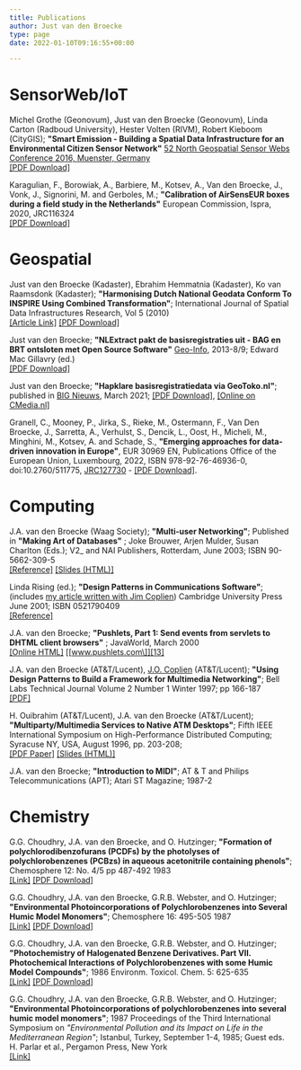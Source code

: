 ```yaml
---
title: Publications
author: Just van den Broecke
type: page
date: 2022-01-10T09:16:55+00:00

---
```

# SensorWeb/IoT

Michel Grothe (Geonovum), Just van den Broecke (Geonovum), Linda Carton (Radboud University), Hester Volten (RIVM), Robert Kieboom (CityGIS); **"Smart Emission - Building a Spatial Data Infrastructure for an Environmental Citizen Sensor Network"**   [52 North   Geospatial Sensor Webs Conference 2016, Muenster, Germany ][1]  
[\[PDF Download\]][2]

Karagulian, F., Borowiak, A., Barbiere, M., Kotsev, A., Van den Broecke, J., Vonk, J., Signorini, M. and Gerboles, M.; **"Calibration of AirSensEUR boxes during a field study in the Netherlands"**   European Commission, Ispra, 2020, JRC116324  
[\[PDF Download\]][3]

# Geospatial

Just van den Broecke (Kadaster), Ebrahim Hemmatnia (Kadaster), Ko van Raamsdonk (Kadaster); **"Harmonising Dutch National Geodata Conform To INSPIRE Using Combined Transformation"**; International Journal of Spatial Data Infrastructures Research, Vol 5 (2010)  
[\[Article Link\]][4] [\[PDF Download\]][5]

Just van den Broecke; **"NLExtract pakt de basisregistraties uit - BAG en BRT ontsloten met Open Source Software"** [Geo-Info][6], 2013-8/9; Edward Mac Gillavry (ed.)  
[\[PDF Download\]][7]

Just van den Broecke; **"Hapklare basisregistratiedata via GeoToko.nl"**; published in [BIG Nieuws][25], March 2021; 
[\[PDF Download\]][26], [\[Online on CMedia.nl\]][27]

Granell, C., Mooney, P., Jirka, S., Rieke, M., Ostermann, F., Van Den Broecke, J., Sarretta, A., Verhulst, S., Dencik, L., Oost, H., Micheli, M., Minghini, M., Kotsev, A. and Schade, S., **"Emerging approaches for data-driven innovation in Europe"**, EUR 30969 EN, Publications Office of the European Union, Luxembourg, 2022, ISBN 978-92-76-46936-0, doi:10.2760/511775, [JRC127730][28] - [\[PDF Download\]][29].

# Computing

J.A. van den Broecke (Waag Society); **"Multi-user Networking"**; Published in **"Making Art of Databases"** ; Joke Brouwer, Arjen Mulder, Susan Charlton (Eds.); V2_ and NAI Publishers, Rotterdam, June 2003; ISBN 90-5662-309-5  
[\[Reference\]][8] [\[Slides (HTML)\]][9]

Linda Rising (ed.); **"Design Patterns in Communications Software"**; (includes [my article written with Jim Coplien][10]) Cambridge University Press June 2001; ISBN 0521790409  
[\[Reference\]][11]

J.A. van den Broecke; **"Pushlets, Part 1: Send events from servlets to DHTML client browsers"** ; JavaWorld, March 2000  
[\[Online HTML\]][12] [\[www.pushlets.com\]][13]

J.A. van den Broecke (AT&T/Lucent), [J.O. Coplien][14] (AT&T/Lucent); **"Using Design Patterns to Build a Framework for Multimedia Networking"**; Bell Labs Technical Journal Volume 2 Number 1 Winter 1997; pp 166-187  
[\[PDF\]][15]

H. Ouibrahim (AT&T/Lucent), J.A. van den Broecke (AT&T/Lucent); **"Multiparty/Multimedia Services to Native ATM Desktops"**; Fifth IEEE International Symposium on High-Performance Distributed Computing; Syracuse NY, USA, August 1996, pp. 203-208;  
[\[PDF Paper\]][16] [\[Slides (HTML)\]][17]

J.A. van den Broecke; **"Introduction to MIDI"**; AT & T and Philips Telecommunications (APT); Atari ST Magazine; 1987-2

# Chemistry

G.G. Choudhry, J.A. van den Broecke, and O. Hutzinger; **"Formation of polychlorodibenzofurans (PCDFs) by the photolyses of polychlorobenzenes (PCBzs) in aqueous acetonitrile containing phenols"**; Chemosphere 12: No. 4/5 pp 487-492 1983  
[\[Link\]][18] [\[PDF Download\]][19]

G.G. Choudhry, J.A. van den Broecke, G.R.B. Webster, and O. Hutzinger; **"Environmental Photoincorporations of Polychlorobenzenes into Several Humic Model Monomers"**; Chemosphere 16: 495-505 1987  
[\[Link\]][20] [\[PDF Download\]][21]

G.G. Choudhry, J.A. van den Broecke, G.R.B. Webster, and O. Hutzinger; **"Photochemistry of Halogenated Benzene Derivatives. Part VII. Photochemical Interactions of Polychlorobenzenes with some Humic Model Compounds"**; 1986 Environm. Toxicol. Chem. 5: 625-635  
[\[Link\]][22] [\[PDF Download\]][23]

G.G. Choudhry, J.A. van den Broecke, G.R.B. Webster, and O. Hutzinger; **"Environmental Photoincorporations of polychlorobenzenes into several humic model monomers"**; 1987 Proceedings of the Third International Symposium on *"Environmental Pollution and its Impact on Life in the Mediterranean Region"*; Istanbul, Turkey, September 1-4, 1985; Guest eds. H. Parlar et al., Pergamon Press, New York  
[\[Link\]][24]

[1]: http://52north.org/files/sensorweb/GSWConference2016/Geospatial_Sensor_Webs_Conference_2016_2.pdf
[2]: http://smartplatform.readthedocs.io/en/latest/_static/dissemination/sensorweb-munster-30aug2016/paper-munster-conf.pdf
[3]: https://www.researchgate.net/publication/344163000_Calibration_of_AirSensEUR_boxes_during_a_field_study_in_the_Netherlands
[4]: http://ijsdir.jrc.ec.europa.eu/index.php/ijsdir/article/view/181
[5]: https://files.justobjects.nl/doc/inspire-harm-jrc-2010.pdf
[6]: http://www.geo-info.nl/
[7]: https://files.justobjects.nl/doc/nlextract-geoinfo-130908.pdf
[8]: http://www.v2.nl/publishing/making-art-of-databases
[9]: https://files.justobjects.nl/presentation/deaf03/slide.0.0.html
[10]: https://files.justobjects.nl/doc/bltj97.pdf
[11]: http://portal.acm.org/citation.cfm?id=566110
[12]: http://www.javaworld.com/jw-03-2000/jw-03-pushlet.html
[13]: http://www.pushlets.com/
[14]: http://www.linkedin.com/in/coplien
[15]: https://files.justobjects.nl/doc/bltj97.pdf
[16]: https://files.justobjects.nl/doc/hpdc96.pdf
[17]: https://files.justobjects.nl/doc/hpdc-slides/index.htm
[18]: http://www.sciencedirect.com/science/article/pii/0045653583901984
[19]: https://files.justobjects.nl/doc/choudhry1983.pdf
[20]: http://www.sciencedirect.com/science/article/pii/0045653587902578
[21]: https://files.justobjects.nl/doc/choudhry1987.pdf
[22]: ttp://onlinelibrary.wiley.com/doi/10.1002/etc.5620050703/abstract
[23]: https://files.justobjects.nl/doc/choudhry1986.pdf
[24]: http://www.sciencedirect.com/science/article/pii/0045653587902578
[25]: https://bignieuws.nl/
[26]: https://files.justobjects.nl/doc/geotoko-bignieuws-mrt2021.pdf
[27]: http://magazine.cmedia.nl/bignieuws-2-2021#!/hapklare-basisregistratiedata-via-geotokonl
[28]: https://publications.jrc.ec.europa.eu/repository/handle/JRC127730
[29]: https://publications.jrc.ec.europa.eu/repository/bitstream/JRC127730/JRC127730_01.pdf
